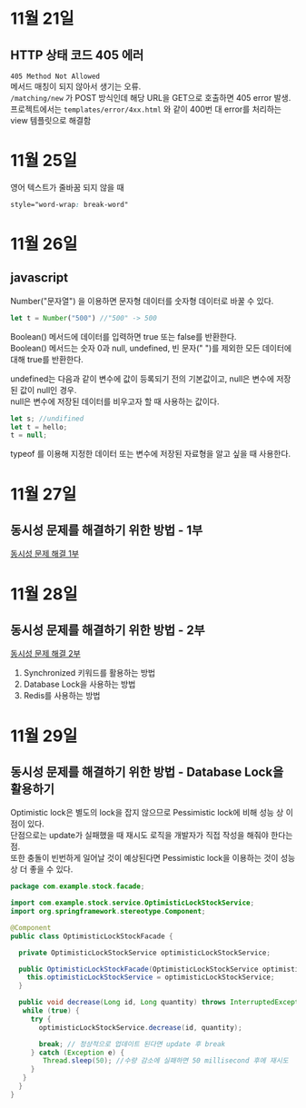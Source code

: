 # 11월 21일
## HTTP 상태 코드 405 에러
`405 Method Not Allowed`  
메서드 매칭이 되지 않아서 생기는 오류.  
`/matching/new` 가 POST 방식인데 해당 URL을 GET으로 호출하면 405 error 발생.  
프로젝트에서는 `templates/error/4xx.html` 와 같이 400번 대 error를 처리하는 view 템플릿으로 해결함  

# 11월 25일
영어 텍스트가 줄바꿈 되지 않을 때  
```css
style="word-wrap: break-word"
```

# 11월 26일 
## javascript
Number("문자열") 을 이용하면 문자형 데이터를 숫자형 데이터로 바꿀 수 있다.  
```javascript
let t = Number("500") //"500" -> 500
```  
Boolean() 메서드에 데이터를 입력하면 true 또는 false를 반환한다.  
Boolean() 메서드는 숫자 0과 null, undefined, 빈 문자(" ")를 제외한 모든 데이터에 대해 true를 반환한다.  

undefined는 다음과 같이 변수에 값이 등록되기 전의 기본값이고, null은 변수에 저장된 값이 null인 경우.  
null은 변수에 저장된 데이터를 비우고자 할 때 사용하는 값이다.  
```javascript
let s; //undifined
let t = hello;
t = null;
```  
typeof 를 이용해 지정한 데이터 또는 변수에 저장된 자료형을 알고 싶을 때 사용한다.  

# 11월 27일
## 동시성 문제를 해결하기 위한 방법 - 1부
[동시성 문제 해결 1부](https://chan9.tistory.com/157)  

# 11월 28일
## 동시성 문제를 해결하기 위한 방법 - 2부
[동시성 문제 해결 2부](https://chan9.tistory.com/158)  
1. Synchronized 키워드를 활용하는 방법
2. Database Lock을 사용하는 방법
3. Redis를 사용하는 방법  

# 11월 29일
## 동시성 문제를 해결하기 위한 방법 - Database Lock을 활용하기
Optimistic lock은 별도의 lock을 잡지 않으므로 Pessimistic lock에 비해 성능 상 이점이 있다.  
단점으로는 update가 실패했을 때 재시도 로직을 개발자가 직접 작성을 해줘야 한다는 점.  
또한 충돌이 빈번하게 일어날 것이 예상된다면 Pessimistic lock을 이용하는 것이 성능상 더 좋을 수 있다.  
```java
package com.example.stock.facade;

import com.example.stock.service.OptimisticLockStockService;
import org.springframework.stereotype.Component;

@Component
public class OptimisticLockStockFacade {

  private OptimisticLockStockService optimisticLockStockService;

  public OptimisticLockStockFacade(OptimisticLockStockService optimisticLockStockService) {
    this.optimisticLockStockService = optimisticLockStockService;
  }

  public void decrease(Long id, Long quantity) throws InterruptedException {
   while (true) {
     try {
       optimisticLockStockService.decrease(id, quantity);

       break; // 정상적으로 업데이트 된다면 update 후 break
     } catch (Exception e) {
        Thread.sleep(50); //수량 감소에 실패하면 50 millisecond 후에 재시도
     }
   }
  }
}

```  



